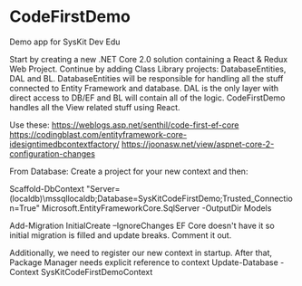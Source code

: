 # CodeFirstDemo
Demo app for SysKit Dev Edu

Start by creating a new .NET Core 2.0 solution
containing a React & Redux Web Project.
Continue by adding Class Library projects: DatabaseEntities, DAL and BL. 
DatabaseEntities will be responsible for handling all the stuff connected
to Entity Framework and database. 
DAL is the only layer with direct access to DB/EF and BL will contain all
of the logic.
CodeFirstDemo handles all the View related stuff using React.


Use these:
https://weblogs.asp.net/senthil/code-first-ef-core
https://codingblast.com/entityframework-core-idesigntimedbcontextfactory/
https://joonasw.net/view/aspnet-core-2-configuration-changes

From Database:
Create a project for your new context and then:

Scaffold-DbContext "Server=(localdb)\mssqllocaldb;Database=SysKitCodeFirstDemo;Trusted_Connection=True" Microsoft.EntityFrameworkCore.SqlServer -OutputDir Models

Add-Migration InitialCreate –IgnoreChanges
EF Core doesn't have it so initial migration is filled and update breaks. Comment it out. 

Additionally, we need to register our new context in startup.
After that, Package Manager needs explicit reference to context
Update-Database -Context SysKitCodeFirstDemoContext
